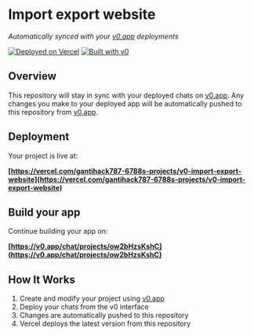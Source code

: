 # Import export website

*Automatically synced with your [v0.app](https://v0.app) deployments*

[![Deployed on Vercel](https://img.shields.io/badge/Deployed%20on-Vercel-black?style=for-the-badge&logo=vercel)](https://vercel.com/gantihack787-6788s-projects/v0-import-export-website)
[![Built with v0](https://img.shields.io/badge/Built%20with-v0.app-black?style=for-the-badge)](https://v0.app/chat/projects/ow2bHzsKshC)

## Overview

This repository will stay in sync with your deployed chats on [v0.app](https://v0.app).
Any changes you make to your deployed app will be automatically pushed to this repository from [v0.app](https://v0.app).

## Deployment

Your project is live at:

**[https://vercel.com/gantihack787-6788s-projects/v0-import-export-website](https://vercel.com/gantihack787-6788s-projects/v0-import-export-website)**

## Build your app

Continue building your app on:

**[https://v0.app/chat/projects/ow2bHzsKshC](https://v0.app/chat/projects/ow2bHzsKshC)**

## How It Works

1. Create and modify your project using [v0.app](https://v0.app)
2. Deploy your chats from the v0 interface
3. Changes are automatically pushed to this repository
4. Vercel deploys the latest version from this repository